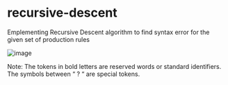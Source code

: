 # recursive-descent
Emplementing Recursive Descent algorithm to find syntax error for the given set of production rules

![image](https://user-images.githubusercontent.com/88089822/173931205-2c527a0a-ede1-41cb-ab77-d73e782bbd7d.png)

Note:     The tokens in bold letters are reserved words or standard identifiers.
	      The symbols between “ ? “  are special tokens.

